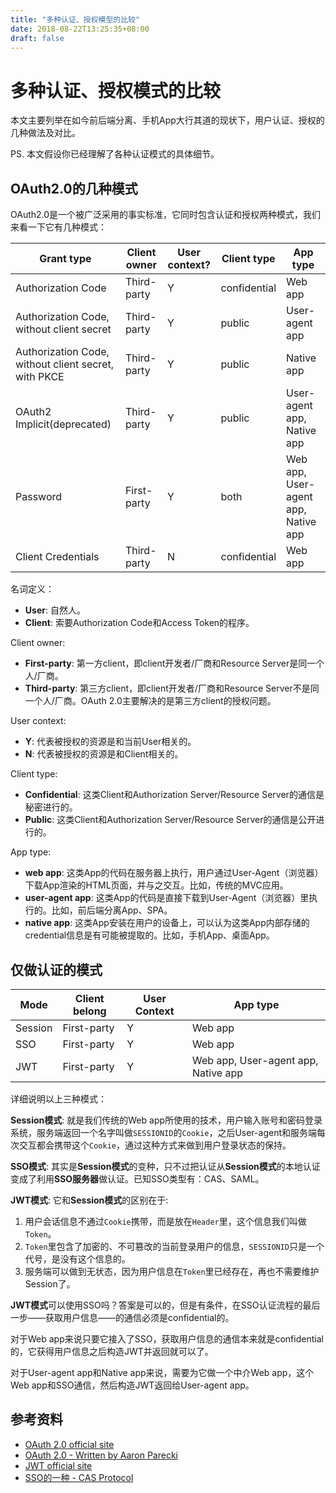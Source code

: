 ```yaml
---
title: "多种认证、授权模型的比较"
date: 2018-08-22T13:25:35+08:00
draft: false
---
```


# 多种认证、授权模式的比较

本文主要列举在如今前后端分离、手机App大行其道的现状下，用户认证、授权的几种做法及对比。

PS. 本文假设你已经理解了各种认证模式的具体细节。

## OAuth2.0的几种模式

OAuth2.0是一个被广泛采用的事实标准，它同时包含认证和授权两种模式，我们来看一下它有几种模式：

| Grant type                                           | Client owner  | User context?| Client type               | App type    |
|------------------------------------------------------|---------------|--------------|---------------------------|-------------|
| Authorization Code                                   | Third-party   | Y            | confidential              | Web app     |
| Authorization Code, without client secret            | Third-party   | Y            | public                    | User-agent app |
| Authorization Code, without client secret, with PKCE | Third-party   | Y            | public                    | Native app  |
| OAuth2 Implicit(deprecated)                          | Third-party   | Y            | public                    | User-agent app, Native app |
| Password                                             | First-party   | Y            | both                      | Web app, User-agent app, Native app |
| Client Credentials                                   | Third-party   | N            | confidential              | Web app     |

名词定义：

* **User**: 自然人。
* **Client**: 索要Authorization Code和Access Token的程序。

Client owner:

* **First-party**: 第一方client，即client开发者/厂商和Resource Server是同一个人/厂商。
* **Third-party**: 第三方client，即client开发者/厂商和Resource Server不是同一个人/厂商。OAuth 2.0主要解决的是第三方client的授权问题。

User context:

* **Y**: 代表被授权的资源是和当前User相关的。
* **N**: 代表被授权的资源是和Client相关的。

Client type:

* **Confidential**: 这类Client和Authorization Server/Resource Server的通信是秘密进行的。
* **Public**: 这类Client和Authorization Server/Resource Server的通信是公开进行的。

App type:

* **web app**: 这类App的代码在服务器上执行，用户通过User-Agent（浏览器）下载App渲染的HTML页面，并与之交互。比如，传统的MVC应用。
* **user-agent app**: 这类App的代码是直接下载到User-Agent（浏览器）里执行的。比如，前后端分离App、SPA。
* **native app**: 这类App安装在用户的设备上，可以认为这类App内部存储的credential信息是有可能被提取的。比如，手机App、桌面App。

## 仅做认证的模式

| Mode     | Client belong | User Context | App type                            |
|----------|---------------|--------------|-------------------------------------|
| Session  | First-party   | Y            | Web app                             |
| SSO      | First-party   | Y            | Web app                             |
| JWT      | First-party   | Y            | Web app, User-agent app, Native app | 

详细说明以上三种模式：

**Session模式**: 就是我们传统的Web app所使用的技术，用户输入账号和密码登录系统，服务端返回一个名字叫做`SESSIONID`的`Cookie`，之后User-agent和服务端每次交互都会携带这个`Cookie`，通过这种方式来做到用户登录状态的保持。

**SSO模式**: 其实是**Session模式**的变种，只不过把认证从**Session模式**的本地认证变成了利用**SSO服务器**做认证。已知SSO类型有：CAS、SAML。

**JWT模式**: 它和**Session模式**的区别在于:

1. 用户会话信息不通过`Cookie`携带，而是放在`Header`里，这个信息我们叫做`Token`。
1. `Token`里包含了加密的、不可篡改的当前登录用户的信息，`SESSIONID`只是一个代号，是没有这个信息的。
1. 服务端可以做到无状态，因为用户信息在`Token`里已经存在，再也不需要维护Session了。

**JWT模式**可以使用SSO吗？答案是可以的，但是有条件，在SSO认证流程的最后一步——获取用户信息——的通信必须是confidential的。

对于Web app来说只要它接入了SSO，获取用户信息的通信本来就是confidential的，它获得用户信息之后构造JWT并返回就可以了。

对于User-agent app和Native app来说，需要为它做一个中介Web app，这个Web app和SSO通信，然后构造JWT返回给User-agent app。

## 参考资料

* [OAuth 2.0 official site][1]
* [OAuth 2.0 - Written by Aaron Parecki][2]
* [JWT official site][3]
* [SSO的一种 - CAS Protocol][4]

[1]: https://oauth.net/2/
[2]: https://www.oauth.com/
[3]: https://jwt.io/
[4]: https://apereo.github.io/cas/4.2.x/protocol/CAS-Protocol.html